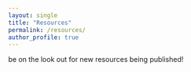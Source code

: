 ```yaml
---
layout: single
title: "Resources"
permalink: /resources/
author_profile: true
---
```


be on the look out for new resources being published!

